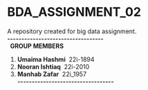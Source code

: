 # BDA_ASSIGNMENT_02
A repository created for big data assignment. <br>
__----------------------------------__ <br>
__&nbsp;&nbsp;GROUP MEMBERS__ <br>
1) __Umaima Hashmi__       &nbsp;22i-1894   <br>
2) __Nooran Ishtiaq__      &nbsp;22i-2010   <br>
3) __Manhab Zafar__        &nbsp;22i_1957   <br>
__----------------------------------__ <br>
